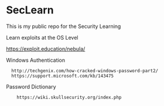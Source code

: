 # SecLearn
This is my public repo for the Security Learning

Learn exploits at the OS Level

  https://exploit.education/nebula/
  
  
  Windows Authentication
  
      http://techgenix.com/how-cracked-windows-password-part2/
      https://support.microsoft.com/kb/143475
      
  Password Dictionary
  
        https://wiki.skullsecurity.org/index.php
        
  
